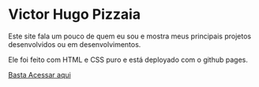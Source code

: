 # Victor Hugo Pizzaia

Este site fala um pouco de quem eu sou
e mostra meus principais projetos desenvolvidos ou em desenvolvimentos.

Ele foi feito com HTML e CSS puro e está deployado com o github pages.

[Basta Acessar aqui](https://victor-pizzaia.github.io/)
